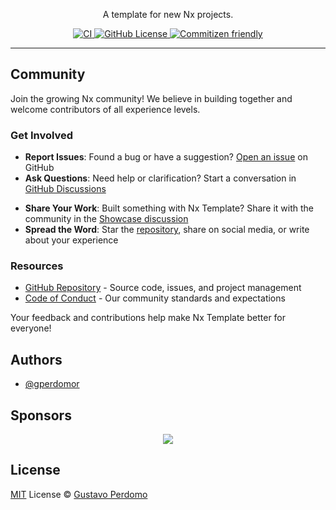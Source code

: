 <p align="center">
  A template for new Nx projects.
</p>

<p align="center">
  <a href="https://github.com/gperdomor/webx/actions/workflows/ci.yml">
    <img alt="CI" src="https://github.com/gperdomor/webx/actions/workflows/ci.yml/badge.svg"/>
  </a>
  <a href="https://github.com/gperdomor/webx/blob/main/LICENSE">
    <img alt="GitHub License" src="https://img.shields.io/github/license/gperdomor/webx"/>
  </a>
  <a href="http://commitizen.github.io/cz-cli/">
    <img alt="Commitizen friendly" src="https://img.shields.io/badge/commitizen-friendly-brightgreen.svg"/>
  </a>
</p>

<hr>

## Community

Join the growing Nx community! We believe in building together and welcome contributors of all experience levels.

### Get Involved

- **Report Issues**: Found a bug or have a suggestion? [Open an issue](https://github.com/gperdomor/webx/issues/new/choose) on GitHub
- **Ask Questions**: Need help or clarification? Start a conversation in [GitHub Discussions](https://github.com/gperdomor/webx/discussions)
<!-- - **Contribute Code**: Pull requests are welcome! Check our [contribution guidelines](https://github.com/gperdomor/webx/blob/main/CONTRIBUTING.md) to get started -->
- **Share Your Work**: Built something with Nx Template? Share it with the community in the [Showcase discussion](https://github.com/gperdomor/webx/discussions/categories/show-and-tell)
- **Spread the Word**: Star the [repository](https://github.com/gperdomor/webx), share on social media, or write about your experience

### Resources

- [GitHub Repository](https://github.com/gperdomor/webx) - Source code, issues, and project management
- [Code of Conduct](https://github.com/gperdomor/webx/blob/main/CODE_OF_CONDUCT.md) - Our community standards and expectations

Your feedback and contributions help make Nx Template better for everyone!

## Authors

- [@gperdomor](https://github.com/gperdomor)

## Sponsors

<p align="center">
  <a href="https://cdn.jsdelivr.net/gh/gperdomor/static/sponsors.svg">
    <img src='https://cdn.jsdelivr.net/gh/gperdomor/static/sponsors.svg'/>
  </a>
</p>

## License

[MIT](https://github.com/gperdomor/webx/blob/main/LICENSE) License © [Gustavo Perdomo](https://github.com/gperdomor)
